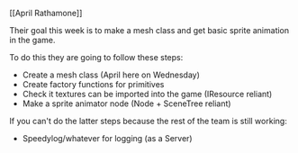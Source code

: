 [[April Rathamone]]

Their goal this week is to make a mesh class and get basic sprite animation in the game. 

To do this they are going to follow these steps:
- Create a mesh class (April here on Wednesday)
- Create factory functions for primitives
- Check it textures can be imported into the game (IResource reliant)
- Make a sprite animator node (Node + SceneTree reliant)

If you can't do the latter steps because the rest of the team is still working:
- Speedylog/whatever for logging (as a Server)